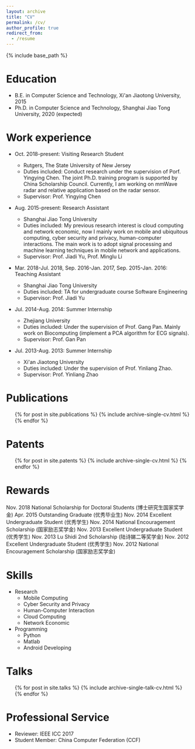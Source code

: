 ```yaml
---
layout: archive
title: "CV"
permalink: /cv/
author_profile: true
redirect_from:
  - /resume
---
```


{% include base_path %}

Education
======
* B.E. in Computer Science and Technology, Xi'an Jiaotong University, 2015
* Ph.D. in Computer Science and Technology, Shanghai Jiao Tong University, 2020 (expected)

Work experience
======
* Oct. 2018-present: Visiting Research Student
  * Rutgers, The State University of New Jersey
  * Duties included: Conduct research under the supervision of Porf. Yingying Chen. The joint Ph.D. training program is supported by China Scholarship Council. Currently, I am working on mmWave radar and relative application based on the radar sensor.
  * Supervisor: Prof. Yingying Chen

* Aug. 2015-present: Research Assistant
  * Shanghai Jiao Tong University
  * Duties included: My previous research interest is cloud computing and network economic, now I mainly work on mobile and ubiquitous computing, cyber security and privacy, human-computer interactions. The main work is to adopt signal processing and machine learning techniques in mobile network and applications.
  * Supervisor: Prof. Jiadi Yu, Prof. Minglu Li

* Mar. 2018-Jul. 2018, Sep. 2016-Jan. 2017, Sep. 2015-Jan. 2016: Teaching Assistant
  * Shanghai Jiao Tong University
  * Duties included: TA for undergraduate course Software Engineering
  * Supervisor: Prof. Jiadi Yu

* Jul. 2014-Aug. 2014: Summer Internship
  * Zhejiang University
  * Duties included: Under the supervision of Prof. Gang Pan. Mainly work on Biocomputing (implement a PCA algorithm for ECG signals).
  * Supervisor: Prof. Gan Pan

* Jul. 2013-Aug. 2013: Summer Internship
  * Xi'an Jiaotong University
  * Duties included: Under the supervision of Prof. Yinliang Zhao.
  * Supervisor: Prof. Yinliang Zhao

Publications
======
  <ul>{% for post in site.publications %}
    {% include archive-single-cv.html %}
  {% endfor %}</ul>

Patents
======
  <ul>{% for post in site.patents %}
    {% include archive-single-cv.html %}
  {% endfor %}</ul>

Rewards
======
Nov. 2018  National Scholarship for Doctoral Students (博士研究生国家奖学金)
Apr. 2015  Outstanding Graduate (优秀毕业生)
Nov. 2014  Excellent Undergraduate Student (优秀学生)
Nov. 2014  National Encouragement Scholarship (国家励志奖学金)
Nov. 2013  Excellent Undergraduate Student (优秀学生)
Nov. 2013  Lu Shidi 2nd Scholarship (陆诗娣二等奖学金)
Nov. 2012  Excellent Undergraduate Student (优秀学生)
Nov. 2012  National Encouragement Scholarship (国家励志奖学金)

Skills
======
* Research
  * Mobile Computing
  * Cyber Security and Privacy
  * Human-Computer Interaction
  * Cloud Computing
  * Network Economic
* Programming
  * Python
  * Matlab
  * Android Developing

Talks
======
  <ul>{% for post in site.talks %}
    {% include archive-single-talk-cv.html %}
  {% endfor %}</ul>
  

Professional Service
======
* Reviewer: IEEE ICC 2017
* Student Member: China Computer Federation (CCF)
